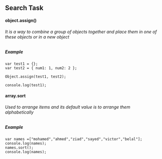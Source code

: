## Search Task
#### object.assign()
###### It is a way to combine a group of objects together and place them in one of these objects or in a new object
##### Example
```
var test1 = {}; 
var test2 = { num1: 1, num2: 2 }; 

Object.assign(test1, test2);

console.log(test1);
```
#### array.sort
###### Used to arrange items and its default value is to arrange them alphabetically
##### Example
```
var names =["mohamed","ahmed","ziad","sayed","victor","belal"];
console.log(names);
names.sort();
console.log(names);
```
